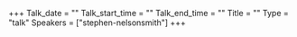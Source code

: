 +++
Talk_date = ""
Talk_start_time = ""
Talk_end_time = ""
Title = ""
Type = "talk"
Speakers = ["stephen-nelsonsmith"]
+++


